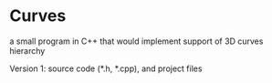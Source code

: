 # Curves
a small program in C++ that would implement support of 3D curves hierarchy

Version 1: source code (*.h, *.cpp), and project files
